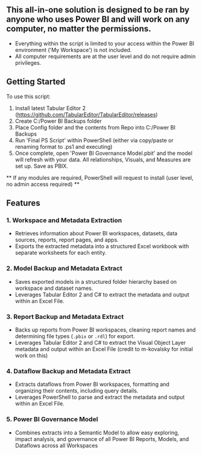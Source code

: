 ## This all-in-one solution is designed to be ran by anyone who uses Power BI and will work on any computer, no matter the permissions. 
- Everything within the script is limited to your access within the Power BI environment ('My Workspace') is not included. 
- All computer requirements are at the user level and do not require admin privileges. 

## Getting Started

To use this script:
1. Install latest Tabular Editor 2 (https://github.com/TabularEditor/TabularEditor/releases)
2. Create C:/Power BI Backups folder
3. Place Config folder and the contents from Repo into C:/Power BI Backups
4. Run 'Final PS Script' within PowerShell (either via copy/paste or renaming format to .ps1 and executing)
5. Once complete, open 'Power BI Governance Model.pbit' and the model will refresh with your data. All relationships, Visuals, and Measures are set up. Save as PBIX.


** If any modules are required, PowerShell will request to install (user level, no admin access required) **


## Features

### 1. Workspace and Metadata Extraction
- Retrieves information about Power BI workspaces, datasets, data sources, reports, report pages, and apps.
- Exports the extracted metadata into a structured Excel workbook with separate worksheets for each entity.

### 2. Model Backup and Metadata Extract
- Saves exported models in a structured folder hierarchy based on workspace and dataset names.
- Leverages Tabular Editor 2 and C# to extract the metadata and output within an Excel File.

### 3. Report Backup and Metadata Extract
- Backs up reports from Power BI workspaces, cleaning report names and determining file types (`.pbix` or `.rdl`) for export.
- Leverages Tabular Editor 2 and C# to extract the Visual Object Layer metadata and output within an Excel File (credit to m-kovalsky for initial work on this)

### 4. Dataflow Backup and Metadata Extract
- Extracts dataflows from Power BI workspaces, formatting and organizing their contents, including query details.
- Leverages PowerShell to parse and extract the metadata and output within an Excel File.
  
### 5. Power BI Governance Model
- Combines extracts into a Semantic Model to allow easy exploring, impact analysis, and governance of all Power BI Reports, Models, and Dataflows across all Workspaces
